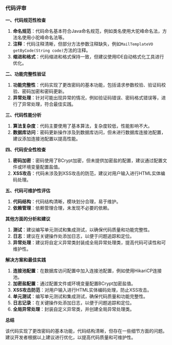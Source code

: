 ### 代码评审

**一、代码规范性检查**

1. **命名规范**：代码命名基本符合Java命名规范，例如类名使用大驼峰命名法，方法名使用小驼峰命名法等。
2. **注释**：代码注释清晰，但部分方法参数注释缺失，例如`MailTemplateVO getByCode(String code)`方法的注释。
3. **缩进和格式**：代码缩进和格式保持一致，但建议使用IDE自动格式化工具进行优化。

**二、功能完整性验证**

1. **功能完整性**：代码实现了更改密码的基本功能，包括请求参数校验、验证码校验、密码加密和密码更新。
2. **异常处理**：针对可能出现异常的情况，例如验证码错误、密码格式错误等，进行了异常处理，符合最佳实践。

**三、代码性能分析**

1. **算法复杂度**：代码主要使用了基本算法，复杂度较低，性能影响不大。
2. **数据库访问**：密码更新操作涉及到数据库访问，但未进行数据库连接池配置，建议添加连接池配置以提高性能。

**四、代码安全性检查**

1. **密码加密**：密码使用了BCrypt加密，但未提供加密盐的配置，建议通过配置文件或环境变量配置盐值。
2. **XSS攻击**：代码未涉及到XSS攻击的防范，建议对用户输入进行HTML实体编码处理。

**五、代码可维护性评估**

1. **代码结构**：代码结构清晰，模块划分合理，易于维护。
2. **依赖管理**：依赖管理合理，未发现不必要的依赖。

**其他方面的分析和建议**

1. **测试**：建议编写单元测试和集成测试，以确保代码质量和功能完整性。
2. **日志**：建议在关键操作处添加日志，以便于问题追踪和定位。
3. **异常处理**：建议将自定义异常类封装成全局异常处理类，提高代码可读性和可维护性。

**解决方案和最佳实践**

1. **连接池配置**：在数据库访问配置中加入连接池配置，例如使用HikariCP连接池。
2. **加密盐配置**：通过配置文件或环境变量配置BCrypt加密盐值。
3. **XSS攻击防范**：对用户输入进行HTML实体编码处理，防止XSS攻击。
4. **单元测试**：编写单元测试和集成测试，确保代码质量和功能完整性。
5. **日志记录**：在关键操作处添加日志，以便于问题追踪和定位。
6. **全局异常处理**：封装自定义异常类，并创建全局异常处理类。

**总结**

该代码实现了更改密码的基本功能，代码结构清晰，但存在一些细节方面的问题。建议开发者根据以上建议进行优化，以提高代码质量和可维护性。